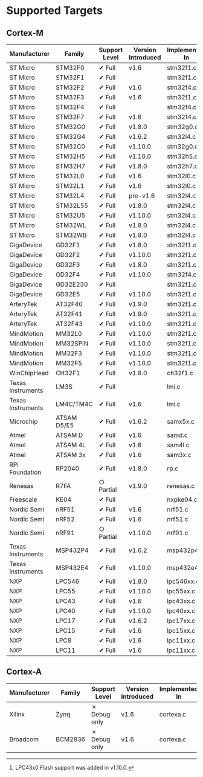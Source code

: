 # Supported Targets

## Cortex-M

|Manufacturer      | Family      | Support Level | Version Introduced | Implemented In | Notes
|------------------|-------------|---------------|--------------------|----------------|------
|ST Micro          | STM32F0     | ✔ Full        | v1.6               | stm32f1.c      |
|ST Micro          | STM32F1     | ✔ Full        |                    | stm32f1.c      |
|ST Micro          | STM32F2     | ✔ Full        | v1.6               | stm32f4.c      |
|ST Micro          | STM32F3     | ✔ Full        | v1.6               | stm32f1.c      |
|ST Micro          | STM32F4     | ✔ Full        |                    | stm32f4.c      |
|ST Micro          | STM32F7     | ✔ Full        | v1.6               | stm32f4.c      |
|ST Micro          | STM32G0     | ✔ Full        | v1.8.0             | stm32g0.c      |
|ST Micro          | STM32G4     | ✔ Full        | v1.6.2             | stm32l4.c      |
|ST Micro          | STM32C0     | ✔ Full        | v1.10.0            | stm32g0.c      |
|ST Micro          | STM32H5     | ✔ Full        | v1.10.0            | stm32h5.c      |
|ST Micro          | STM32H7     | ✔ Full        | v1.8.0             | stm32h7.c      |
|ST Micro          | STM32L0     | ✔ Full        | v1.6               | stm32l0.c      |
|ST Micro          | STM32L1     | ✔ Full        | v1.6               | stm32l0.c      |
|ST Micro          | STM32L4     | ✔ Full        | pre-v1.6           | stm32l4.c      |
|ST Micro          | STM32L55    | ✔ Full        | v1.8.0             | stm32l4.c      |
|ST Micro          | STM32U5     | ✔ Full        | v1.10.0            | stm32l4.c      |
|ST Micro          | STM32WL     | ✔ Full        | v1.8.0             | stm32l4.c      |
|ST Micro          | STM32WB     | ✔ Full        | v1.8.0             | stm32l4.c      |
|GigaDevice        | GD32F1      | ✔ Full        | v1.8.0             | stm32f1.c      |
|GigaDevice        | GD32F2      | ✔ Full        | v1.10.0            | stm32f1.c      |
|GigaDevice        | GD32F3      | ✔ Full        | v1.8.0             | stm32f1.c      |
|GigaDevice        | GD32F4      | ✔ Full        | v1.10.0            | stm32f4.c      |
|GigaDevice        | GD32E230    | ✔ Full        |                    | stm32f1.c      |
|GigaDevice        | GD32E5      | ✔ Full        | v1.10.0            | stm32f1.c      |
|ArteryTek         | AT32F40     | ✔ Full        | v1.9.0             | stm32f1.c      |
|ArteryTek         | AT32F41     | ✔ Full        | v1.9.0             | stm32f1.c      |
|ArteryTek         | AT32F43     | ✔ Full        | v1.10.0            | stm32f1.c      |
|MindMotion        | MM32L0      | ✔ Full        | v1.10.0            | stm32f1.c      |
|MindMotion        | MM32SPIN    | ✔ Full        | v1.10.0            | stm32f1.c      |
|MindMotion        | MM32F3      | ✔ Full        | v1.10.0            | stm32f1.c      |
|MindMotion        | MM32F5      | ✔ Full        | v1.10.0            | stm32f1.c      |
|WinChipHead       | CH32F1      | ✔ Full        | v1.8.0             | ch32f1.c       |
|Texas Instruments | LM3S        | ✔ Full        |                    | lmi.c          |
|Texas Instruments | LM4C/TM4C   | ✔ Full        | v1.6               | lmi.c          |
|Microchip         | ATSAM D5/E5 | ✔ Full        | v1.6.2             | samx5x.c       |
|Atmel             | ATSAM D     | ✔ Full        | v1.6               | samd.c         |
|Atmel             | ATSAM 4L    | ✔ Full        | v1.6               | sam4l.c        |
|Atmel             | ATSAM 3x    | ✔ Full        | v1.6               | sam3x.c        |
|RPi Foundation    | RP2040      | ✔ Full        | v1.8.0             | rp.c           |
|Renesas           | R7FA        | ○ Partial     | v1.9.0             | renesas.c      |
|Freescale         | KE04        | ✔ Full        |                    | nxpke04.c      |
|Nordic Semi       | nRF51       | ✔ Full        | v1.6               | nrf51.c        |
|Nordic Semi       | nRF52       | ✔ Full        | v1.6               | nrf51.c        |
|Nordic Semi       | nRF91       | ○ Partial     | v1.10.0            | nrf91.c        |
|Texas Instruments | MSP432P4    | ✔ Full        | v1.6.2             | msp432p4.c     |
|Texas Instruments | MSP432E4    | ✔ Full        | v1.10.0            | msp432e4.c     |
|NXP               | LPC546      | ✔ Full        | v1.8.0             | lpc546xx.c     |
|NXP               | LPC55       | ✔ Full        | v1.10.0            | lpc55xx.c      |
|NXP               | LPC43       | ✔ Full        | v1.6               | lpc43xx.c      | [^1]
|NXP               | LPC40       | ✔ Full        | v1.10.0            | lpc40xx.c      |
|NXP               | LPC17       | ✔ Full        | v1.6.2             | lpc17xx.c      |
|NXP               | LPC15       | ✔ Full        | v1.6               | lpc15xx.c      |
|NXP               | LPC8        | ✔ Full        | v1.6               | lpc11xx.c      |
|NXP               | LPC11       | ✔ Full        | v1.6               | lpc11xx.c      |

[^1]: LPC43x0 Flash support was added in v1.10.0.

## Cortex-A

|Manufacturer      | Family      | Support Level | Version Introduced | Implemented In | Notes
|------------------|-------------|---------------|--------------------|----------------|------
| Xilinx           | Zynq        | ✗ Debug only  | v1.6               | cortexa.c      |
| Broadcom         | BCM2836     | ✗ Debug only  | v1.6               | cortexa.c      |
